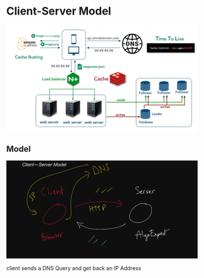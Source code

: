 # Client-Server Model

![Untitled](Client-Server%20Model%20d58fd03d70ff4952897e4aa6e4e6ff0f/Untitled.png)

## Model

![Untitled](Client-Server%20Model%20d58fd03d70ff4952897e4aa6e4e6ff0f/Untitled%201.png)

client sends a DNS Query and get back an IP Address